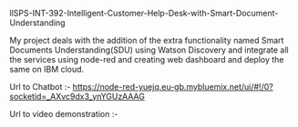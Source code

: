 llSPS-INT-392-Intelligent-Customer-Help-Desk-with-Smart-Document-Understanding


My project deals with the addition of the extra functionality named Smart Documents Understanding(SDU) using Watson Discovery and integrate all the services using node-red and creating web dashboard and deploy the same on IBM cloud.


Url to Chatbot :- https://node-red-yuejq.eu-gb.mybluemix.net/ui/#!/0?socketid=_AXvc9dx3_ynYGUzAAAG

Url to video demonstration :- 


